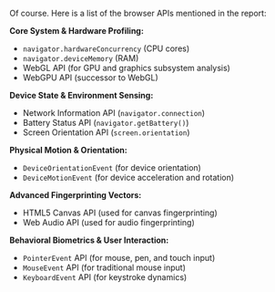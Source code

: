Of course. Here is a list of the browser APIs mentioned in the report:

**Core System & Hardware Profiling:**
*   `navigator.hardwareConcurrency` (CPU cores)
*   `navigator.deviceMemory` (RAM)
*   WebGL API (for GPU and graphics subsystem analysis)
*   WebGPU API (successor to WebGL)

**Device State & Environment Sensing:**
*   Network Information API (`navigator.connection`)
*   Battery Status API (`navigator.getBattery()`)
*   Screen Orientation API (`screen.orientation`)

**Physical Motion & Orientation:**
*   `DeviceOrientationEvent` (for device orientation)
*   `DeviceMotionEvent` (for device acceleration and rotation)

**Advanced Fingerprinting Vectors:**
*   HTML5 Canvas API (used for canvas fingerprinting)
*   Web Audio API (used for audio fingerprinting)

**Behavioral Biometrics & User Interaction:**
*   `PointerEvent` API (for mouse, pen, and touch input)
*   `MouseEvent` API (for traditional mouse input)
*   `KeyboardEvent` API (for keystroke dynamics)